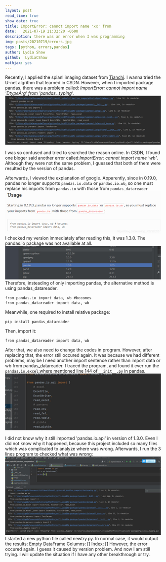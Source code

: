 ```yaml
---
layout: post
read_time: true
show_date: true
title: ImportError: cannot import name 'xx' from
date:   2021-07-19 21:32:20 -0600
description: there was an error when I was programming
img: posts/20210719/errors.jpg
tags: [python, errors,pandas]
author: Lydia Shaw
github:  LydiaCShaw
mathjax: yes
---
```

Recently, I applied the spianl imaging dataset from [Tianchi](https://tianchi.aliyun.com/competition/gameList/activeList). I wanna tried the U-net algrithm that learned in CSDN. However, when I imported package pandas, there was a problem called: *ImportError: cannot import name 'DtypeArg' from 'pandas._typing'*. 
![errorimage](.\assets\img\posts\20210719\error.jpg)

I was so confused and tried to searched the reason online.  In CSDN, I found one bloger said another error called:*ImportError: cannot import name 'wb'*. Although they were not the same problem, I guessed that both of them were resulted by the version of pandas.

Afterwards, I viewed the explanation of google. Apparently, since in 0.19.0, pandas no longer supports `pandas.io.data` or `pandas.io.wb`, so one must replace his imports from `pandas.io` with those from `pandas_datareader`
![googleimage](.\assets\img\posts\20210719\google.png)
I checked my version immediately after reading this, it was 1.3.0. The pandas.io package was not available at all.
![version](.\assets\img\posts\20210719\version.jpg)
Therefore, insteading of only importing pandas, the alternative method is using pandas_datareader.
```
from pandas.io import data, wb #becomes
from pandas_datareader import data, wb
```
Meanwhile, one required to install relative package:
```
pip install pandas_datareader
```

Then, import it:
```
from pandas_datareader import data, wb
```

After that, we also need to change the codes in program. However, after replacing that, the error still occured again. It was because we had different problems, may be I need another import sentence rather than import data or wb from pandas_datareader. I traced the program, and found it ever run the `pandas.io.excel`,where mentioned line 144 of `__init__.py` in pandas.
![144line](.\assets\img\posts\20210719\line144.jpg)

I did not know why it still imported 'pandas.io.api' in version of 1.3.0. Even I did not know why it happened, because this project included so many files which was complicated to analyze where was wrong. Afterwards, I run the 3 lines program to checked what was wrong:
![newtry](.\assets\img\posts\20210719\newtry.jpg)
I started a new python file called newtry.py. In normal case, it would output the results:
Empty DataFrame
Columns: []
Index: []
However, the error occured again. I guess it caused by version problem. And now I am still trying.
I will update the situation if I have any other breakthrough or try.

